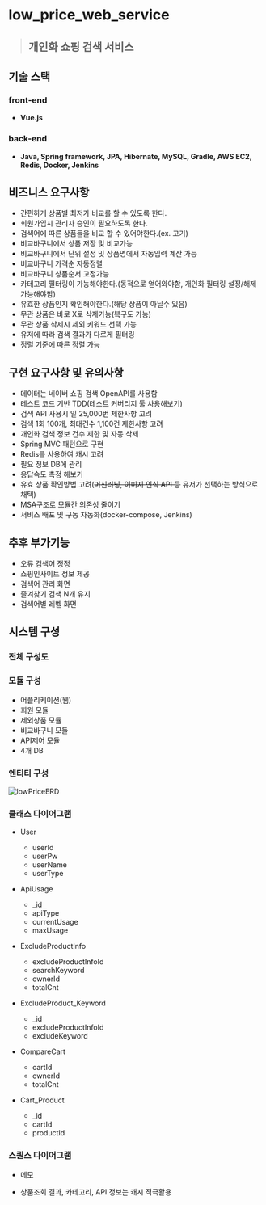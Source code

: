 # low_price_web_service  
> ## 개인화 쇼핑 검색 서비스  

## 기술 스택  

### front-end  
- **Vue.js**  

### back-end   
- **Java, Spring framework, JPA, Hibernate, MySQL, Gradle, AWS EC2, Redis, Docker, Jenkins**  

## 비즈니스 요구사항  
- 간편하게 상품별 최저가 비교를 할 수 있도록 한다.  
- 회원가입시 관리자 승인이 필요하도록 한다.  
- 검색어에 따른 상품들을 비교 할 수 있어야한다.(ex. 고기)  
- 비교바구니에서 상품 저장 및 비교가능  
- 비교바구니에서 단위 설정 및 상품명에서 자동입력 계산 가능  
- 비교바구니 가격순 자동정렬  
- 비교바구니 상품순서 고정가능  
- 카테고리 필터링이 가능해야한다.(동적으로 얻어와야함, 개인화 필터링 설정/해제 가능해야함)  
- 유효한 상품인지 확인해야한다.(해당 상품이 아닐수 있음)  
- 무관 상품은 바로 X로 삭제가능(복구도 가능)  
- 무관 상품 삭제시 제외 키워드 선택 가능  
- 유저에 따라 검색 결과가 다르게 필터링
- 정렬 기준에 따른 정렬 가능  

## 구현 요구사항 및 유의사항  
- 데이터는 네이버 쇼핑 검색 OpenAPI를 사용함  
- 테스트 코드 기반 TDD(테스트 커버리지 툴 사용해보기)  
- 검색 API 사용시 일 25,000번 제한사항 고려  
- 검색 1회 100개, 최대건수 1,100건 제한사항 고려  
- 개인화 검색 정보 건수 제한 및 자동 삭제  
- Spring MVC 패턴으로 구현  
- Redis를 사용하여 캐시 고려  
- 필요 정보 DB에 관리  
- 응답속도 측정 해보기  
- 유효 상품 확인방법 고려(~~머신러닝, 이미지 인식 API 등~~ 유저가 선택하는 방식으로 채택)  
- MSA구조로 모듈간 의존성 줄이기  
- 서비스 배포 및 구동 자동화(docker-compose, Jenkins)  

## 추후 부가기능  
- 오류 검색어 정정  
- 쇼핑인사이트 정보 제공  
- 검색어 관리 화면  
- 즐겨찾기 검색 N개 유지  
- 검색어별 레벨 화면  


## 시스템 구성  
### 전체 구성도  
### 모듈 구성  
- 어플리케이션(웹)  
- 회원 모듈  
- 제외상품 모듈  
- 비교바구니 모듈  
- API제어 모듈  
- 4개 DB  

### 엔티티 구성  
  
![lowPriceERD](https://user-images.githubusercontent.com/31335823/216988706-2b04ca8d-2f50-4398-a29b-f367c4b02e9f.PNG)

### 클래스 다이어그램  

- User  
  * userId  
  * userPw  
  * userName  
  * userType  

- ApiUsage  
  * _id  
  * apiType  
  * currentUsage  
  * maxUsage  

- ExcludeProductInfo  
  * excludeProductInfoId  
  * searchKeyword  
  * ownerId  
  * totalCnt  

- ExcludeProduct_Keyword  
  * _id  
  * excludeProductInfoId  
  * excludeKeyword  

- CompareCart  
  * cartId  
  * ownerId  
  * totalCnt  
 
- Cart_Product  
  * _id  
  * cartId  
  * productId  
  
### 스퀀스 다이어그램  

* 메모  
- 상품조회 결과, 카테고리, API 정보는 캐시 적극활용
